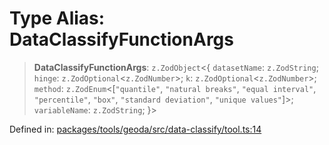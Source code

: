 # Type Alias: DataClassifyFunctionArgs

> **DataClassifyFunctionArgs**: `z.ZodObject`\<\{ `datasetName`: `z.ZodString`; `hinge`: `z.ZodOptional`\<`z.ZodNumber`\>; `k`: `z.ZodOptional`\<`z.ZodNumber`\>; `method`: `z.ZodEnum`\<\[`"quantile"`, `"natural breaks"`, `"equal interval"`, `"percentile"`, `"box"`, `"standard deviation"`, `"unique values"`\]\>; `variableName`: `z.ZodString`; \}\>

Defined in: [packages/tools/geoda/src/data-classify/tool.ts:14](https://github.com/GeoDaCenter/openassistant/blob/0f7bf760e453a1735df9463dc799b04ee2f630fd/packages/tools/geoda/src/data-classify/tool.ts#L14)
